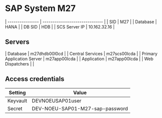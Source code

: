 # SAP System M27

| ---------------- | ------------------------------- |
| SID              | M27                          |
| Database         | HANA                     |
| DB SID           | HDB                       |
| SCS Server IP    | 10.162.32.16                    |

## Servers
| Database                    | m27dhdb00l0cd          |
| Central Services            | m27scs00lcda         |
| Primary Application Server  | m27app00lcda          |
| Application                 | m27app00lcda |
| Web Dispatchers             |      |


## Access credentials

| Setting          | Value                           |
| ---------------- | ------------------------------- |
| Keyvault         | DEVNOEUSAP01user                      |
| Secret           | DEV-NOEU-SAP01-M27-sap-password                |
